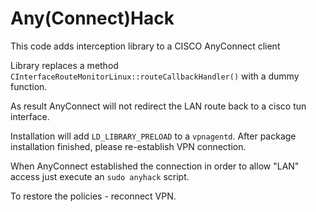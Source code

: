 # Any(Connect)Hack
This code adds interception library to a CISCO AnyConnect client

Library replaces a method `CInterfaceRouteMonitorLinux::routeCallbackHandler()` with a dummy function.

As result AnyConnect will not redirect the LAN route back to a cisco tun interface.

Installation will add `LD_LIBRARY_PRELOAD` to a `vpnagentd`. After package installation finished, please re-establish VPN connection.

When AnyConnect established the connection in order to allow "LAN" access just execute an `sudo anyhack` script.

To restore the policies - reconnect VPN.

